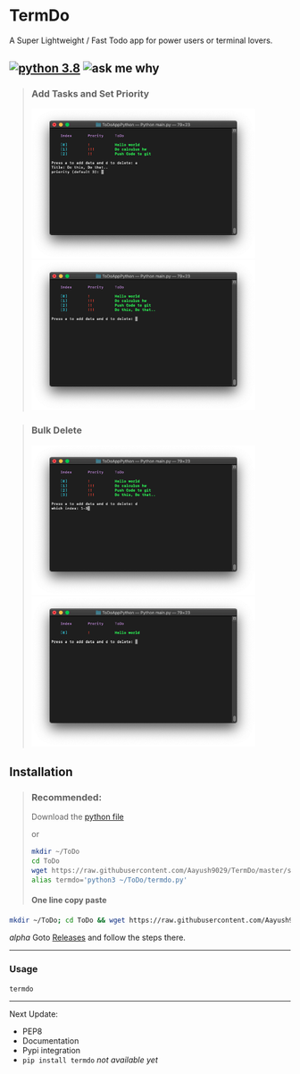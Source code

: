 # TermDo
A Super Lightweight / Fast Todo app for power users or terminal lovers.

##  [![python 3.8](https://img.shields.io/badge/Python-3+-brightred?style=flat-square)](https://www.python.org/)   ![ask me why](https://img.shields.io/badge/TermDo-v1.8-red?style=flat-square)

> ### Add Tasks and Set Priority
> <img src="https://raw.githubusercontent.com/Aayush9029/TermDo/master/imgs/todoApp1.png" width=400px> <img src="https://raw.githubusercontent.com/Aayush9029/TermDo/master/imgs/todoApp2.png"  width=400px>

> ### Bulk Delete 
> <img src="https://raw.githubusercontent.com/Aayush9029/TermDo/master/imgs/todoApp3.png" width=400px> <img src="https://raw.githubusercontent.com/Aayush9029/TermDo/master/imgs/todoApp4.png" width=400px>

## Installation

> ### Recommended:
> Download the [python file](https://raw.githubusercontent.com/Aayush9029/TermDo/master/src/termdo.py)
>
> or 
> 
> ```bash
> mkdir ~/ToDo
> cd ToDo
> wget https://raw.githubusercontent.com/Aayush9029/TermDo/master/src/termdo.py
> alias termdo='python3 ~/ToDo/termdo.py'
> ```
> #### One line copy paste
>
```bash
mkdir ~/ToDo; cd ToDo && wget https://raw.githubusercontent.com/Aayush9029/TermDo/master/src/termdo.py && alias termdo='python3 ~/ToDo/termdo.py';
```

*alpha* Goto [Releases](https://github.com/Aayush9029/TermDo/releases) and follow the steps there.

---

###  Usage
 `termdo`

---


Next Update: 
  - PEP8
  - Documentation
  - Pypi integration
  - `pip install termdo` *not available yet*
